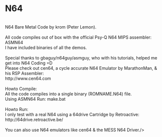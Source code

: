 N64
===
<br />
N64 Bare Metal Code by krom (Peter Lemon).<br />
<br />
All code compiles out of box with the official Psy-Q N64 MIPS assembler:<br />
ASMN64<br />
I have included binaries of all the demos.<br />
<br />
Special thanks to gbaguy/n64guy/asmguy, who with his tutorials, helped me get into N64 Coding =D<br />
Please check out cen64, a cycle accurate N64 Emulator by MarathonMan, & his RSP Assembler:<br />
http://www.cen64.com<br />
<br />
Howto Compile:<br />
All the code compiles into a single binary (ROMNAME.N64) file.<br />
Using ASMN64 Run: make.bat<br />
<br />
Howto Run:<br />
I only test with a real N64 using a 64drive Cartridge by Retroactive:<br />
http://64drive.retroactive.be/<br />
<br />
You can also use N64 emulators like cen64 & the MESS N64 Driver./>
